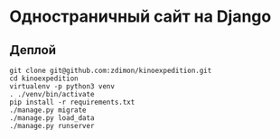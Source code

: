 # Одностраничный сайт на Django

## Деплой
    git clone git@github.com:zdimon/kinoexpedition.git
    cd kinoexpedition
    virtualenv -p python3 venv
    . ./venv/bin/activate
    pip install -r requirements.txt
    ./manage.py migrate
    ./manage.py load_data
    ./manage.py runserver
